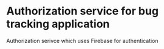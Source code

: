 # Authorization service for bug tracking application

Authorization serivce which uses Firebase for authentication